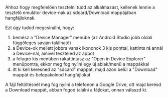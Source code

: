 Ahhoz hogy megfelelően tesztelni tudd az alkalmazást, kellenek lennie a tesztelő emulátor device-nak az sdcard/Download mappájában hangfájloknak.

Ezt úgy tudod megcsinálni, hogy:
1. bemész a "Device Manager" menübe (az Android Studio jobb oldali függőleges sávján található)
2. a Device-ok mellett jobbra vanak ikononok 3 kis ponttal, kattints rá annál a Device-nál, amivel teszteled az appot
3. a felugró kis menüben rákattintasz az "Open in Device Explorer" menüpontra, ekkor meg fog nyílni egy új ablak/menü a mappákkal
4. itt ki kell keresned az "sdcard" mappát, majd azon belül a "Download" mappát és belepakolnod hangfájlokat

A fájl feltöltésnél meg fog nyílni a telefonon a Google Drive, ott majd keresd a Download mappát, abban fogod találni a fájlokat, onnan válaszd ki.
